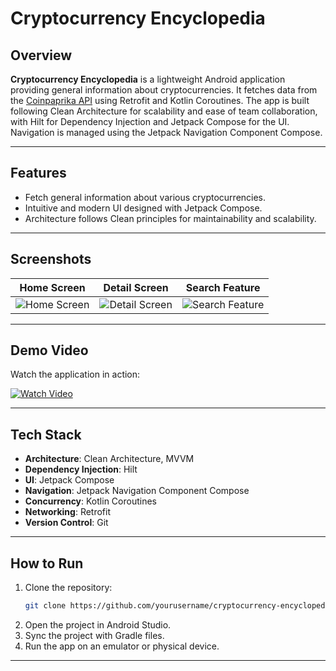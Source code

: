 # Cryptocurrency Encyclopedia

## Overview

**Cryptocurrency Encyclopedia** is a lightweight Android application providing general information about cryptocurrencies. It fetches data from the [Coinpaprika API](https://api.coinpaprika.com/) using Retrofit and Kotlin Coroutines. The app is built following Clean Architecture for scalability and ease of team collaboration, with Hilt for Dependency Injection and Jetpack Compose for the UI. Navigation is managed using the Jetpack Navigation Component Compose.

---

## Features

- Fetch general information about various cryptocurrencies.
- Intuitive and modern UI designed with Jetpack Compose.
- Architecture follows Clean principles for maintainability and scalability.

---

## Screenshots

| Home Screen | Detail Screen | Search Feature |
|-------------|---------------|----------------|
| ![Home Screen](https://github.com/user-attachments/assets/25e7bc5b-b76b-470a-a43b-85cb7237b465) | ![Detail Screen](https://github.com/user-attachments/assets/88ceb87b-13b7-42f5-90d9-ca855d0c7f1d) | ![Search Feature](https://github.com/user-attachments/assets/9b900702-a0d4-4680-b3e0-b1cc4bc48371) |

---

## Demo Video

Watch the application in action:

[![Watch Video](https://img.youtube.com/vi/965624e6-d4f0-49a3-98cb-7999846dbd46/0.jpg)](https://github.com/user-attachments/assets/965624e6-d4f0-49a3-98cb-7999846dbd46)

---

## Tech Stack

- **Architecture**: Clean Architecture, MVVM
- **Dependency Injection**: Hilt
- **UI**: Jetpack Compose
- **Navigation**: Jetpack Navigation Component Compose
- **Concurrency**: Kotlin Coroutines
- **Networking**: Retrofit
- **Version Control**: Git

---

## How to Run

1. Clone the repository:
   ```bash
   git clone https://github.com/yourusername/cryptocurrency-encyclopedia.git
   ```
2. Open the project in Android Studio.
3. Sync the project with Gradle files.
4. Run the app on an emulator or physical device.

---


